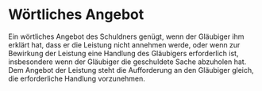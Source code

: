 # Wörtliches Angebot

Ein wörtliches Angebot des Schuldners genügt, wenn der Gläubiger ihm erklärt hat, dass er die Leistung nicht annehmen werde, oder wenn zur Bewirkung der Leistung eine Handlung des Gläubigers erforderlich ist, insbesondere wenn der Gläubiger die geschuldete Sache abzuholen hat. Dem Angebot der Leistung steht die Aufforderung an den Gläubiger gleich, die erforderliche Handlung vorzunehmen.